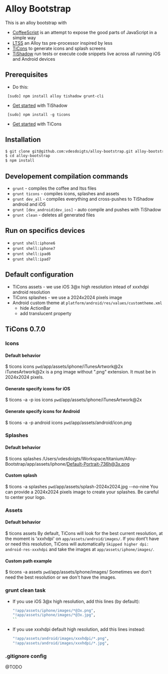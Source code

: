 # Alloy Bootstrap


This is an alloy bootstrap with
 * [CoffeeScript](http://coffeescript.org/) is an attempt to expose the good parts of JavaScript in a simple way
 * [LTSS](https://github.com/dbankier/ltss) an Alloy tss pre-processor inspired by less
 * [TiCons](https://github.com/fokkezb/ticons-cli) to generate icons and splash screens
 * [TiShadow](https://github.com/dbankier/TiShadow) run tests or execute code snippets live across all running iOS and Android devices


## Prerequisites

 * Do this:
```
 [sudo] npm install alloy tishadow grunt-cli
```
 * [Get started](http://tishadow.yydigital.com/getting%20started) with TiShadow
```
 [sudo] npm install -g ticons
```
 * [Get started](https://github.com/fokkezb/ticons-cli) with TiCons


## Installation

```sh
$ git clone git@github.com:vdesdoigts/alloy-bootstrap.git alloy-bootstrap
$ cd alloy-bootstrap
$ npm install
```

## Developement compilation commands

 * `grunt` - compiles the coffee and ltss files
 * `grunt ticons` - compiles icons, splashes and assets
 * `grunt dev_all` - compiles everything and cross-pushes to TiShadow android and iOS
 * `grunt [dev_android|dev_ios]` - auto compile and pushes with TiShadow
 * `grunt clean` - deletes all generated files

## Run on specifics devices

 * `grunt shell:iphone6`
 * `grunt shell:iphone7`
 * `grunt shell:ipad6`
 * `grunt shell:ipad7`


## Default configuration
 * TiCons assets - we use iOS 3@x high resolution intead of xxxhdpi android resolution
 * TiCons splashes - we use a 2024x2024 pixels image
 * Android custom theme at `platform/android/res/values/customtheme.xml`
    * hide ActionBar
    * add translucent property

## TiCons 0.7.0

### Icons

#### Default behavior
$ ticons icons
`pwd`/app/assets/iphone/iTunesArtwork@2x
iTunesArtwork@2x is a png image without ".png" extension. It must be in 2024x2024 pixels.

#### Generate specify icons for iOS
$ ticons -a -p ios icons `pwd`/app/assets/iphone/iTunesArtwork@2x

#### Generate specify icons for Android
$ ticons -a -p android icons `pwd`/app/assets/android/icon.png


### Splashes

#### Default behavior
$ ticons splashes
/Users/vdesdoigts/Workspace/titanium/Alloy-Bootstrap/app/assets/iphone/Default-Portrait-736h@3x.png

#### Custom splash
$ ticons -a splashes `pwd`/app/assets/splash-2024x2024.jpg --no-nine
You can provide a 2024x2024 pixels image to create your splashes. Be careful to center your logo.


### Assets

#### Default behavior
$ ticons assets
By default, TiCons will look for the best current resolution, at the moment is 'xxxhdpi' on `app/assets/android/images/`.
If you dont't have or need this resolution, TiCons will automatically `Skipped higher dpi: android-res-xxxhdpi` and take the images at `app/assets/iphone/images/`.

#### Custom path example
$ ticons -a assets `pwd`/app/assets/iphone/images/
Sometimes we don't need the best resolution or we don't have the images.

### grunt clean task

 * If you use iOS 3@x high resolution, add this lines (by default):
    ```sh
    "!app/assets/iphone/images/*@3x.png",
    "!app/assets/iphone/images/*@3x.jpg",
    ``
 * If you use xxxhdpi default high resolution, add this lines instead:
    ```sh
    "!app/assets/android/images/xxxhdpi/*.png",
    "!app/assets/android/images/xxxhdpi/*.jpg",
    ```


### .gitignore config
@TODO
